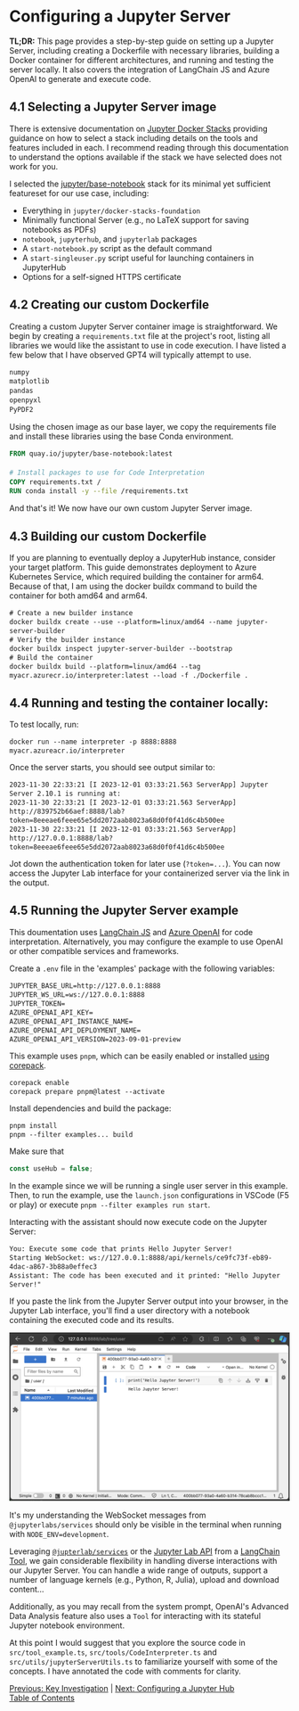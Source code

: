 # Configuring a Jupyter Server

**TL;DR:** This page provides a step-by-step guide on setting up a Jupyter Server, including creating a Dockerfile with necessary libraries, building a Docker container for different architectures, and running and testing the server locally. It also covers the integration of LangChain JS and Azure OpenAI to generate and execute code.

## 4.1 Selecting a Jupyter Server image

There is extensive documentation on [Jupyter Docker Stacks](https://jupyter-docker-stacks.readthedocs.io/en/latest/index.html) providing guidance on how to select a stack including details on the tools and features included in each. I recommend reading through this documentation to understand the options available if the stack we have selected does not work for you.

I selected the [jupyter/base-notebook](https://jupyter-docker-stacks.readthedocs.io/en/latest/using/selecting.html#jupyter-base-notebook) stack for its minimal yet sufficient featureset for our use case, including:

- Everything in `jupyter/docker-stacks-foundation`
- Minimally functional Server (e.g., no LaTeX support for saving notebooks as PDFs)
- `notebook`, `jupyterhub`, and `jupyterlab` packages
- A `start-notebook.py` script as the default command
- A `start-singleuser.py` script useful for launching containers in JupyterHub
- Options for a self-signed HTTPS certificate

## 4.2 Creating our custom Dockerfile

Creating a custom Jupyter Server container image is straightforward. We begin by creating a `requirements.txt` file at the project's root, listing all libraries we would like the assistant to use in code execution. I have listed a few below that I have observed GPT4 will typically attempt to use.

```txt
numpy
matplotlib
pandas
openpyxl
PyPDF2
```

Using the chosen image as our base layer, we copy the requirements file and install these libraries using the base Conda environment.

```Dockerfile
FROM quay.io/jupyter/base-notebook:latest

# Install packages to use for Code Interpretation
COPY requirements.txt /
RUN conda install -y --file /requirements.txt
```

And that's it! We now have our own custom Jupyter Server image.

## 4.3 Building our custom Dockerfile

If you are planning to eventually deploy a JupyterHub instance, consider your target platform. This guide demonstrates deployment to Azure Kubernetes Service, which required building the container for arm64. Because of that, I am using the docker buildx command to build the container for both amd64 and arm64.

```shell
# Create a new builder instance
docker buildx create --use --platform=linux/amd64 --name jupyter-server-builder
# Verify the builder instance
docker buildx inspect jupyter-server-builder --bootstrap
# Build the container
docker buildx build --platform=linux/amd64 --tag myacr.azurecr.io/interpreter:latest --load -f ./Dockerfile .
```

## 4.4 Running and testing the container locally:

To test locally, run:

```shell
docker run --name interpreter -p 8888:8888 myacr.azureacr.io/interpreter
```

Once the server starts, you should see output similar to:

```
2023-11-30 22:33:21 [I 2023-12-01 03:33:21.563 ServerApp] Jupyter Server 2.10.1 is running at:
2023-11-30 22:33:21 [I 2023-12-01 03:33:21.563 ServerApp] http://839752b66aef:8888/lab?token=8eeeae6feee65e5dd2072aab8023a68d0f0f41d6c4b500ee
2023-11-30 22:33:21 [I 2023-12-01 03:33:21.563 ServerApp]     http://127.0.0.1:8888/lab?token=8eeeae6feee65e5dd2072aab8023a68d0f0f41d6c4b500ee
```

Jot down the authentication token for later use (`?token=...`). You can now access the Jupyter Lab interface for your containerized server via the link in the output.

## 4.5 Running the Jupyter Server example

This doumentation uses [LangChain JS](https://js.langchain.com/) and [Azure OpenAI](https://learn.microsoft.com/en-us/azure/ai-services/openai/overview) for code interpretation. Alternatively, you may configure the example to use OpenAI or other compatible services and frameworks.

Create a `.env` file in the 'examples' package with the following variables:

```env
JUPYTER_BASE_URL=http://127.0.0.1:8888
JUPYTER_WS_URL=ws://127.0.0.1:8888
JUPYTER_TOKEN=
AZURE_OPENAI_API_KEY=
AZURE_OPENAI_API_INSTANCE_NAME=
AZURE_OPENAI_API_DEPLOYMENT_NAME=
AZURE_OPENAI_API_VERSION=2023-09-01-preview

```

This example uses `pnpm`, which can be easily enabled or installed [using corepack](https://pnpm.io/installation#using-corepack).

```shell
corepack enable
corepack prepare pnpm@latest --activate
```

Install dependencies and build the package:

```shell
pnpm install
pnpm --filter examples... build
```

Make sure that

```ts
const useHub = false;
```

In the example since we will be running a single user server in this example. Then, to run the example, use the `launch.json` configurations in VSCode (F5 or play) or execute `pnpm --filter examples run start`.

Interacting with the assistant should now execute code on the Jupyter Server:

```shell
You: Execute some code that prints Hello Jupyter Server!
Starting WebSocket: ws://127.0.0.1:8888/api/kernels/ce9fc73f-eb89-4dac-a867-3b88a0effec3
Assistant: The code has been executed and it printed: "Hello Jupyter Server!"
```

If you paste the link from the Jupyter Server output into your browser, in the Jupyter Lab interface, you'll find a user directory with a notebook containing the executed code and its results.

![Jupyter Lab](../assets/jupyter_lab.png)

It's my understanding the WebSocket messages from `@jupyterlabs/services` should only be visible in the terminal when running with `NODE_ENV=development`.

Leveraging [`@jupterlab/services`](https://github.com/jupyterlab/jupyterlab) or the [Jupyter Lab API](https://jupyter-server.readthedocs.io/en/latest/developers/rest-api.html) from a [LangChain Tool](https://js.langchain.com/docs/modules/agents/tools/), we gain considerable flexibility in handling diverse interactions with our Jupyter Server. You can handle a wide range of outputs, support a number of language kernels (e.g., Python, R, Julia), upload and download content...

Additionally, as you may recall from the system prompt, OpenAI's Advanced Data Analysis feature also uses a `Tool` for interacting with its stateful Jupyter notebook environment.

At this point I would suggest that you explore the source code in `src/tool_example.ts`, `src/tools/CodeInterpreter.ts` and `src/utils/jupyterServerUtils.ts` to familiarize yourself with some of the concepts. I have annotated the code with comments for clarity.

[Previous: Key Investigation](./3_key_investigation.md) | [Next: Configuring a Jupyter Hub](./5_configuring_a_jupyter_hub.md)  
[Table of Contents](../README.md)
